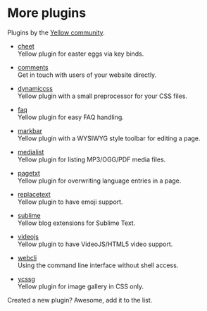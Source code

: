 More plugins
============
Plugins by the [Yellow community](https://github.com/datenstrom/yellow/wiki/Yellow-community).

* [cheet](https://github.com/nogginfuel/YellowCheet)  
  Yellow plugin for easter eggs via key binds.

* [comments](https://github.com/nasendackel/yellow-comments)  
  Get in touch with users of your website directly.

* [dynamiccss](https://github.com/richi/yellowcms-dynamiccss)  
  Yellow plugin with a small preprocessor for your CSS files.

* [faq](https://github.com/richi/yellowcms-faq)  
  Yellow plugin for easy FAQ handling.

* [markbar](https://github.com/nibreh/yellowcms-markbar)  
  Yellow plugin with a WYSIWYG style toolbar for editing a page. 

* [medialist](https://github.com/nibreh/yellowcms-medialist)  
  Yellow plugin for listing MP3/OGG/PDF media files.

* [pagetxt](https://github.com/richi/yellowcms-pagetxt)  
  Yellow plugin for overwriting language entries in a page.

* [replacetext](https://github.com/varakh/yellowcms-extensions-replacetext)  
  Yellow plugin to have emoji support.

* [sublime](https://github.com/nashv/YellowBlogExtensions)  
  Yellow blog extensions for Sublime Text.

* [videojs](https://github.com/varakh/yellowcms-extensions-videojs)  
  Yellow plugin to have VideoJS/HTML5 video support.

* [webcli](https://github.com/richi/yellowcms-cli)  
  Using the command line interface without shell access.

* [ycssg](https://github.com/dieli/yellow-extension-ycssg)  
  Yellow plugin for image gallery in CSS only.

Created a new plugin? Awesome, add it to the list.
